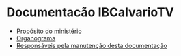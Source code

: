 # Documentacão IBCalvarioTV

- [Propósito do ministério](proposito.md)
- [Organograma](organograma/index.md)
- [Responsáveis pela manutenção desta documentação](responsaveis.md)
